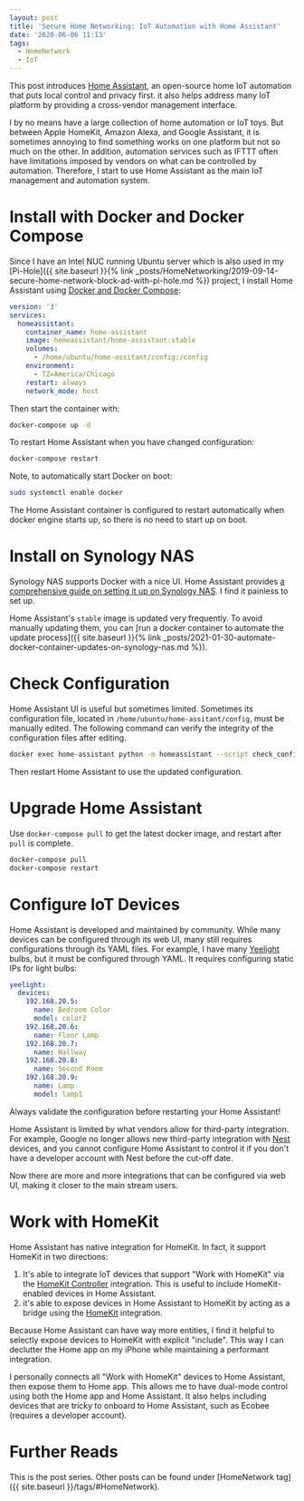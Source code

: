 ```yaml
---
layout: post
title: 'Secure Home Networking: IoT Automation with Home Assistant'
date: '2020-06-06 11:13'
tags:
  - HomeNetwork
  - IoT
---
```


This post introduces [Home Assistant](https://www.home-assistant.io/), an open-source home IoT automation that puts local control and privacy first. it also helps address many IoT platform by providing a cross-vendor management interface.

I by no means have a large collection of home automation or IoT toys. But between Apple HomeKit, Amazon Alexa, and Google Assistant, it is sometimes annoying to find something works on one platform but not so much on the other. In addition, automation services such as IFTTT often have limitations imposed by vendors on what can be controlled by automation. Therefore, I start to use Home Assistant as the main IoT management and automation system.

# Install with Docker and Docker Compose
Since I have an Intel NUC running Ubuntu server which is also used in my [Pi-Hole]({{ site.baseurl }}{% link _posts/HomeNetworking/2019-09-14-secure-home-network-block-ad-with-pi-hole.md %}) project, I install Home Assistant using [Docker and Docker Compose](https://www.home-assistant.io/docs/installation/docker/#docker-compose):

```yaml
version: '3'
services:
  homeassistant:
    container_name: home-assistant
    image: homeassistant/home-assistant:stable
    volumes:
      - /home/ubuntu/home-assitant/config:/config
    environment:
      - TZ=America/Chicago
    restart: always
    network_mode: host
```

Then start the container with:

```bash
docker-compose up -d
```

To restart Home Assistant when you have changed configuration:

```bash
docker-compose restart
```

Note, to automatically start Docker on boot:
```bash
sudo systemctl enable docker
```

The Home Assistant container is configured to restart automatically when docker engine starts up, so there is no need to start up on boot.

# Install on Synology NAS
Synology NAS supports Docker with a nice UI. Home Assistant provides [a comprehensive guide on setting it up on Synology NAS](https://www.home-assistant.io/docs/installation/docker/#synology-nas). I find it painless to set up.

Home Assistant's `stable` image is updated very frequently. To avoid manually updating them, you can [run a docker container to automate the update process]({{ site.baseurl }}{% link _posts/2021-01-30-automate-docker-container-updates-on-synology-nas.md %}).

# Check Configuration
Home Assistant UI is useful but sometimes limited. Sometimes its configuration file, located in `/home/ubuntu/home-assitant/config`, must be manually edited. The following command can verify the integrity of the configuration files after editing.

```bash
docker exec home-assistant python -m homeassistant --script check_config --config /config
```

Then restart Home Assistant to use the updated configuration.

# Upgrade Home Assistant
Use `docker-compose pull` to get the latest docker image, and restart after `pull` is complete.

```bash
docker-compose pull
docker-compose restart
```

# Configure IoT Devices
Home Assistant is developed and maintained by community. While many devices can be configured through its web UI, many still requires configurations through its YAML files. For example, I have many [Yeelight](https://www.home-assistant.io/integrations/yeelight/) bulbs, but it must be configured through YAML. It requires configuring static IPs for light bulbs:

```yaml
yeelight:
  devices:
    192.168.20.5:
      name: Bedroom Color
      model: color2
    192.168.20.6:
      name: Floor Lamp
    192.168.20.7:
      name: Hallway
    192.168.20.8:
      name: Second Room
    192.168.20.9:
      name: Lamp
      model: lamp1
```

Always validate the configuration before restarting your Home Assistant!

Home Assistant is limited by what vendors allow for third-party integration. For example, Google no longer allows new third-party integration with [Nest](https://www.home-assistant.io/integrations/nest/) devices, and you cannot configure Home Assistant to control it if you don't have a developer account with Nest before the cut-off date.

Now there are more and more integrations that can be configured via web UI, making it closer to the main stream users.

# Work with HomeKit
Home Assistant has native integration for HomeKit. In fact, it support HomeKit in two directions:
1. It's able to integrate IoT devices that support "Work with HomeKit" via the [HomeKit Controller](https://www.home-assistant.io/integrations/homekit_controller/) integration. This is useful to include HomeKit-enabled devices in Home Assistant.
2. it's able to expose devices in Home Assistant to HomeKit by acting as a bridge using the [HomeKit](https://www.home-assistant.io/integrations/homekit/) integration.

Because Home Assistant can have way more entities, I find it helpful to selectly expose devices to HomeKit with explicit "include". This way I can declutter the Home app on my iPhone while maintaining a performant integration.

I personally connects all "Work with HomeKit" devices to Home Assistant, then expose them to Home app. This allows me to have dual-mode control using both the Home app and Home Assistant. It also helps including devices that are tricky to onboard to Home Assistant, such as Ecobee (requires a developer account).

# Further Reads
This is the post series. Other posts can be found under [HomeNetwork tag]({{ site.baseurl }}/tags/#HomeNetwork).
